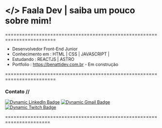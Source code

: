 

   # </> Faala Dev | saiba um pouco sobre mim!


========================================================================
* Desenvolvedor Front-End Junior 
* Conhecimento em : HTML | CSS | JAVASCRIPT | 
* Estudando : REACTJS | ASTRO
* Portfolio : https://benattidev.com.br - Em construção


========================================================================



### Contato //

[![Dynamic LinkedIn Badge](https://img.shields.io/badge/LINKEDIN-%231578D3?style=for-the-badge&logo=LINKEDIN&logoColor=%23FFF)](https://www.linkedin.com/in/lucasbenatticaffe/)
[![Dynamic Gmail Badge](https://img.shields.io/badge/GMAIL-%2300B388?style=for-the-badge&logo=GMAIL&logoColor=%23FFF)](mailto:contatobenatti@gmail.com)
[![Dynamic Twitch Badge](https://img.shields.io/badge/TWITCH-%238C4FFF?style=for-the-badge&logo=TWITCH&logoColor=%23FFF)](https://www.twitch.tv/caffecomdev)


======================================================================
